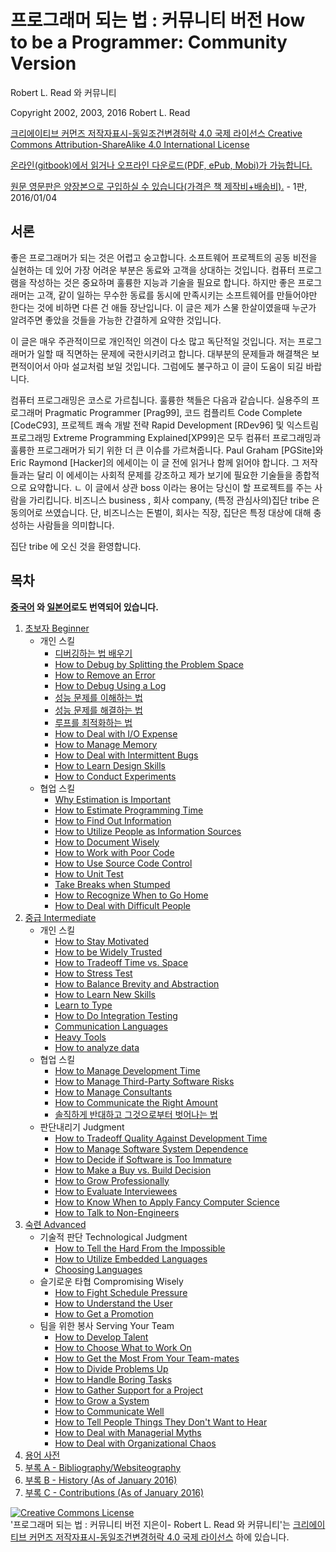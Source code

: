 # 프로그래머 되는 법 : 커뮤니티 버전 How to be a Programmer: Community Version
[//]: # (Version:1.1.0)
Robert L. Read 와 커뮤니티

Copyright 2002, 2003, 2016 Robert L. Read

[크리에이티브 커먼즈 저작자표시-동일조건변경허락 4.0 국제 라이선스 Creative Commons Attribution-ShareAlike 4.0 International License](http://creativecommons.org/licenses/by-sa/4.0/)

[온라인(gitbook)에서 읽거나 오프라인 다운로드(PDF, ePub, Mobi)가 가능합니다.](https://www.gitbook.com/book/braydie/how-to-be-a-programmer/details)

[원문 영문판은 양장본으로 구입하실 수 있습니다(가격은 책 제작비+배송비).](http://www.blurb.com/b/6999069-how-to-be-a-programmer) - 1판, 2016/01/04

## 서론
좋은 프로그래머가 되는 것은 어렵고 숭고합니다. 소프트웨어 프로젝트의 공동 비전을 실현하는 데 있어 가장 어려운 부분은 동료와 고객을 상대하는 것입니다. 컴퓨터 프로그램을 작성하는 것은 중요하며 훌륭한 지능과 기술을 필요로 합니다. 하지만 좋은 프로그래머는 고객, 같이 일하는 무수한 동료를 동시에 만족시키는 소프트웨어를 만들어야만 한다는 것에 비하면 다른 건 애들 장난입니다. 이 글은 제가 스물 한살이였을때 누군가 알려주면 좋았을 것들을 가능한 간결하게 요약한 것입니다.

이 글은 매우 주관적이므로 개인적인 의견이 다소 많고 독단적일 것입니다. 저는 프로그래머가 일할 때 직면하는 문제에 국한시키려고 합니다. 대부분의 문제들과 해결책은 보편적이어서 아마 설교처럼 보일 것입니다. 그럼에도 불구하고 이 글이 도움이 되길 바랍니다.

컴퓨터 프로그래밍은 코스로 가르칩니다. 훌륭한 책들은 다음과 같습니다. 실용주의 프로그래머 Pragmatic Programmer [Prag99], 코드 컴플리트 Code Complete [CodeC93], 프로젝트 쾌속 개발 전략 Rapid Development [RDev96] 및 익스트림 프로그래밍 Extreme Programming Explained[XP99]은 모두 컴퓨터 프로그래밍과 훌륭한 프로그래머가 되기 위한 더 큰 이슈를 가르쳐줍니다. Paul Graham [PGSite]와 Eric Raymond [Hacker]의 에세이는 이 글 전에 읽거나 함께 읽어야 합니다. 그 저작들과는 달리 이 에세이는 사회적 문제를 강조하고 제가 보기에 필요한 기술들을 종합적으로 요약합니다.
ㄴ
이 글에서 상관 boss 이라는 용어는 당신이 할 프로젝트를 주는 사람을 가리킵니다. 비즈니스 business , 회사 company, (특정 관심사의)집단 tribe 은 동의어로 쓰였습니다. 단, 비즈니스는 돈벌이, 회사는 직장, 집단은 특정 대상에 대해 충성하는 사람들을 의미합니다.

집단 tribe 에 오신 것을 환영합니다.

## 목차

**[중국어](zh/README.md) 와 [일본어](jp/README.md)로도 번역되어 있습니다.**

1. [초보자 Beginner](ko/1-Beginner)
    - 개인 스킬
        - [디버깅하는 법 배우기](ko/1-Beginner/Personal-Skills/01-Learn-To-Debug.md)
        - [How to Debug by Splitting the Problem Space](en/1-Beginner/Personal-Skills/02-How-to-Debug-by-Splitting-the-Problem-Space.md)
        - [How to Remove an Error](en/1-Beginner/Personal-Skills/03-How-to-Remove-an-Error.md)
        - [How to Debug Using a Log](en/1-Beginner/Personal-Skills/04-How-to-Debug-Using-a-Log.md)
        - [성능 문제를 이해하는 법](ko/1-Beginner/Personal-Skills/05-How-to-Understand-Performance-Problems.md)
        - [성능 문제를 해결하는 법](ko/1-Beginner/Personal-Skills/06-How-to-Fix-Performance-Problems.md)
        - [루프를 최적화하는 법](ko/1-Beginner/Personal-Skills/07-How-to-Optimize-Loops.md)
        - [How to Deal with I/O Expense](en/1-Beginner/Personal-Skills/08-How-to-Deal-with-IO-Expense.md)
        - [How to Manage Memory](en/1-Beginner/Personal-Skills/09-How-to-Manage-Memory.md)
        - [How to Deal with Intermittent Bugs](en/1-Beginner/Personal-Skills/10-How-to-Deal-with-Intermittent-Bugs.md)
        - [How to Learn Design Skills](en/1-Beginner/Personal-Skills/11-How-to-Learn-Design-Skills.md)
        - [How to Conduct Experiments](en/1-Beginner/Personal-Skills/12-How-to-Conduct-Experiments.md)
    - 협업 스킬
        - [Why Estimation is Important](en/1-Beginner/Team-Skills/01-Why-Estimation-is-Important.md)
        - [How to Estimate Programming Time](en/1-Beginner/Team-Skills/02-How-to-Estimate-Programming-Time.md)
        - [How to Find Out Information](en/1-Beginner/Team-Skills/03-How-to-Find-Out-Information.md)
        - [How to Utilize People as Information Sources](en/1-Beginner/Team-Skills/04-How-to-Utilize-People-as-Information-Sources.md)
        - [How to Document Wisely](en/1-Beginner/Team-Skills/05-How-to-Document-Wisely.md)
        - [How to Work with Poor Code](en/1-Beginner/Team-Skills/06-How-to-Work-with-Poor-Code.md)
        - [How to Use Source Code Control](en/1-Beginner/Team-Skills/07-How-to-Use-Source-Code-Control.md)
        - [How to Unit Test](en/1-Beginner/Team-Skills/08-How-to-Unit-Test.md)
        - [Take Breaks when Stumped](en/1-Beginner/Team-Skills/09-Take-Breaks-when-Stumped.md)
        - [How to Recognize When to Go Home](en/1-Beginner/Team-Skills/10-How-to-Recognize-When-to-Go-Home.md)
        - [How to Deal with Difficult People](en/1-Beginner/Team-Skills/11-How-to-Deal-with-Difficult-People.md)
2. [중급 Intermediate](en/2-Intermediate)
    - 개인 스킬
        - [How to Stay Motivated](en/2-Intermediate/Personal-Skills/01-How-to-Stay-Motivated.md)
        - [How to be Widely Trusted](en/2-Intermediate/Personal-Skills/02-How-to-be-Widely-Trusted.md)
        - [How to Tradeoff Time vs. Space](en/2-Intermediate/Personal-Skills/03-How-to-Tradeoff-Time-vs-Space.md)
        - [How to Stress Test](en/2-Intermediate/Personal-Skills/04-How-to-Stress-Test.md)
        - [How to Balance Brevity and Abstraction](en/2-Intermediate/Personal-Skills/05-How-to-Balance-Brevity-and-Abstraction.md)
        - [How to Learn New Skills](en/2-Intermediate/Personal-Skills/06-How-to-Learn-New-Skills.md)
        - [Learn to Type](en/2-Intermediate/Personal-Skills/07-Learn-to-Type.md)
        - [How to Do Integration Testing](en/2-Intermediate/Personal-Skills/08-How-to-Do-Integration-Testing.md)
        - [Communication Languages](en/2-Intermediate/Personal-Skills/09-Communication-Languages.md)
        - [Heavy Tools](en/2-Intermediate/Personal-Skills/10-Heavy-Tools.md)
        - [How to analyze data](en/2-Intermediate/Personal-Skills/11-How-to-analyze-data.md)
    - 협업 스킬
        - [How to Manage Development Time](en/2-Intermediate/Team-Skills/01-How-to-Manage-Development-Time.md)
        - [How to Manage Third-Party Software Risks](en/2-Intermediate/Team-Skills/02-How-to-Manage-Third-Party-Software-Risks.md)
        - [How to Manage Consultants](en/2-Intermediate/Team-Skills/03-How-to-Manage-Consultants.md)
        - [How to Communicate the Right Amount](en/2-Intermediate/Team-Skills/04-How-to-Communicate-the-Right-Amount.md)
        - [솔직하게 반대하고 그것으로부터 벗어나는 법](ko/2-Intermediate/Team-Skills/05-How-to-Disagree-Honestly-and-Get-Away-with-It.md)
    - 판단내리기 Judgment
        - [How to Tradeoff Quality Against Development Time](en/2-Intermediate/Judgment/01-How-to-Tradeoff-Quality-Against-Development-Time.md)
        - [How to Manage Software System Dependence](en/2-Intermediate/Judgment/02-How-to-Manage-Software-System-Dependence.md)
        - [How to Decide if Software is Too Immature](en/2-Intermediate/Judgment/03-How-to-Decide-if-Software-is-Too-Immature.md)
        - [How to Make a Buy vs. Build Decision](en/2-Intermediate/Judgment/04-How-to-Make-a-Buy-vs-Build-Decision.md)
        - [How to Grow Professionally](en/2-Intermediate/Judgment/05-How-to-Grow-Professionally.md)
        - [How to Evaluate Interviewees](en/2-Intermediate/Judgment/06-How-to-Evaluate-Interviewees.md)
        - [How to Know When to Apply Fancy Computer Science](en/2-Intermediate/Judgment/07-How-to-Know-When-to-Apply-Fancy-Computer-Science.md)
        - [How to Talk to Non-Engineers](en/2-Intermediate/Judgment/08-How-to-Talk-to-Non-Engineers.md)
3. [숙련 Advanced](en/3-Advanced)
    - 기술적 판단 Technological Judgment
        - [How to Tell the Hard From the Impossible](en/3-Advanced/Technical-Judgment/01-How-to-Tell-the-Hard-From-the-Impossible.md)
        - [How to Utilize Embedded Languages](en/3-Advanced/Technical-Judgment/02-How-to-Utilize-Embedded-Languages.md)
        - [Choosing Languages](en/3-Advanced/Technical-Judgment/03-Choosing-Languages.md)
    - 슬기로운 타협 Compromising Wisely
        - [How to Fight Schedule Pressure](en/3-Advanced/Compromising-Wisely/01-How-to-Fight-Schedule-Pressure.md)
        - [How to Understand the User](en/3-Advanced/Compromising-Wisely/02-How-to-Understand-the-User.md)
        - [How to Get a Promotion](en/3-Advanced/Compromising-Wisely/03-How-to-Get-a-Promotion.md)
    - 팀을 위한 봉사 Serving Your Team
        - [How to Develop Talent](en/3-Advanced/Serving-Your-Team/01-How-to-Develop-Talent.md)
        - [How to Choose What to Work On](en/3-Advanced/Serving-Your-Team/02-How-to-Choose-What-to-Work-On.md)
        - [How to Get the Most From Your Team-mates](en/3-Advanced/Serving-Your-Team/03-How-to-Get-the-Most-From-Your-Teammates.md)
        - [How to Divide Problems Up](en/3-Advanced/Serving-Your-Team/04-How-to-Divide-Problems-Up.md)
        - [How to Handle Boring Tasks](en/3-Advanced/Serving-Your-Team/05-How-to-Handle-Boring-Tasks.md)
        - [How to Gather Support for a Project](en/3-Advanced/Serving-Your-Team/06-How-to-Gather-Support-for-a-Project.md)
        - [How to Grow a System](en/3-Advanced/Serving-Your-Team/07-How-to-Grow-a-System.md)
        - [How to Communicate Well](en/3-Advanced/Serving-Your-Team/08-How-to-Communicate-Well.md)
        - [How to Tell People Things They Don't Want to Hear](en/3-Advanced/Serving-Your-Team/09-How-to-Tell-People-Things-They-Dont-Want-to-Hear.md)
        - [How to Deal with Managerial Myths](en/3-Advanced/Serving-Your-Team/10-How-to-Deal-with-Managerial-Myths.md)
        - [How to Deal with Organizational Chaos](en/3-Advanced/Serving-Your-Team/11-How-to-Deal-with-Organizational-Chaos.md)
4. [용어 사전](en/GLOSSARY.md)
5. [부록 A - Bibliography/Websiteography](en/5-Bibliography.md)
6. [부록 B - History (As of January 2016)](en/6-History.md)
6. [부록 C - Contributions (As of January 2016)](en/7-Contributions.md)


<a rel="license" href="http://creativecommons.org/licenses/by-sa/4.0/"><img alt="Creative Commons License" style="border-width:0" src="https://i.creativecommons.org/l/by-sa/4.0/88x31.png" /></a><br /><span xmlns:dct="http://purl.org/dc/terms/" href="http://purl.org/dc/dcmitype/Text" property="dct:title" rel="dct:type">'프로그래머 되는 법 : 커뮤니티 버전</span> <span xmlns:cc="http://creativecommons.org/ns#" property="cc:attributionName">지은이- Robert L. Read 와 커뮤니티'는 </span> <a rel="license" href="http://creativecommons.org/licenses/by-sa/4.0/">크리에이티브 커먼즈 저작자표시-동일조건변경허락 4.0 국제 라이선스</a> 하에 있습니다.

